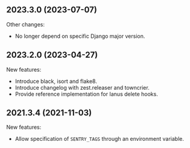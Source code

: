 
2023.3.0 (2023-07-07)
---------------------

Other changes:

- No longer depend on specific Django major version.


2023.2.0 (2023-04-27)
---------------------

New features:

- Introduce black, isort and flake8.
- Introduce changelog with zest.releaser and towncrier.
- Provide reference implementation for Ianus delete hooks.


2021.3.4 (2021-11-03)
---------------------

New features:

- Allow specification of `SENTRY_TAGS` through an environment variable.
